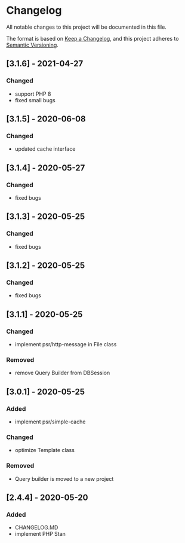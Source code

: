 # Changelog

All notable changes to this project will be documented in this file.

The format is based on [Keep a Changelog](https://keepachangelog.com/en/1.0.0/),
and this project adheres to [Semantic Versioning](https://semver.org/spec/v2.0.0.html).

## [3.1.6] - 2021-04-27

### Changed

- support PHP 8
- fixed small bugs

## [3.1.5] - 2020-06-08

### Changed

- updated cache interface

## [3.1.4] - 2020-05-27

### Changed

- fixed bugs

## [3.1.3] - 2020-05-25

### Changed

- fixed bugs

## [3.1.2] - 2020-05-25

### Changed

- fixed bugs

## [3.1.1] - 2020-05-25

### Changed

- implement psr/http-message in File class

### Removed

- remove Query Builder from DBSession

## [3.0.1] - 2020-05-25

### Added

- implement psr/simple-cache

### Changed

- optimize Template class

### Removed

- Query builder is moved to a new project

## [2.4.4] - 2020-05-20

### Added

- CHANGELOG.MD
- implement PHP Stan
